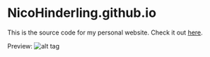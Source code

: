 NicoHinderling.github.io
========================

This is the source code for my personal website. Check it out [here](http://nicohinderling.me).

Preview:
![alt tag](https://github.com/NicoHinderling/NicoHinderling.github.io/blob/master/preview.png)
